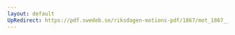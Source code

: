 ```yaml
---
layout: default
UpRedirect: https://pdf.swedeb.se/riksdagen-motions-pdf/1867/mot_1867__ak__00080.pdf
---
```

